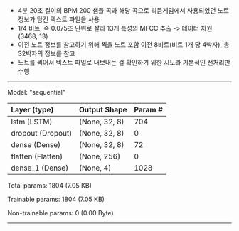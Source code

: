 - 4분 20초 길이의 BPM 200 샘플 곡과 해당 곡으로 리듬게임에서 사용되었던 노트 정보가 담긴 텍스트 파일을 사용
- 1/4 비트, 즉 0.075초 단위로 잘라 13개 특성의 MFCC 추출 -> 데이터 차원 (3468, 13)
- 이전 노트 정보를 참고하기 위해 찍을 노트 포함 이전 8비트(비트 1개 당 4박자), 총 32박자의 정보를 참고
- 노트를 찍어서 텍스트 파일로 내보내는 걸 확인하기 위한 시도라 기본적인 전처리만 수행

_________________________________________________________________
Model: "sequential"

|Layer (type)|Output Shape|Param #|
|:---|:---|:---|
|lstm (LSTM)|(None, 32, 8)|704|
|dropout (Dropout)|(None, 32, 8)|0|
|dense (Dense)|(None, 32, 8)|72|
|flatten (Flatten)|(None, 256)|0|
|dense_1 (Dense)|(None, 4)|1028|

Total params: 1804 (7.05 KB)

Trainable params: 1804 (7.05 KB)

Non-trainable params: 0 (0.00 Byte)
_________________________________________________________________

